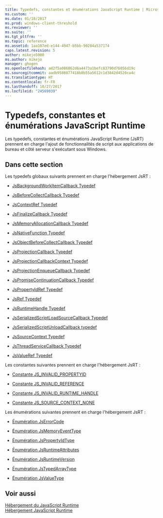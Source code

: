 ```yaml
---
title: Typedefs, constantes et énumérations JavaScript Runtime | Microsoft Docs
ms.custom: ''
ms.date: 01/18/2017
ms.prod: windows-client-threshold
ms.reviewer: ''
ms.suite: ''
ms.tgt_pltfrm: ''
ms.topic: reference
ms.assetid: 1aa107ed-e144-4947-b5bb-90284a537174
caps.latest.revision: 5
author: mikejo5000
ms.author: mikejo
manager: ghogen
ms.openlocfilehash: ad2f5a086062d6a4473a1befc83790d76056d19c
ms.sourcegitcommit: aadb9588877418b8b55a5612c1d3842d4520ca4c
ms.translationtype: HT
ms.contentlocale: fr-FR
ms.lasthandoff: 10/27/2017
ms.locfileid: "24569039"
---
```

# <a name="javascript-runtime-typedefs-constants-and-enumerations"></a>Typedefs, constantes et énumérations JavaScript Runtime
Les typedefs, constantes et énumérations JavaScript Runtime (JsRT) prennent en charge l'ajout de fonctionnalités de script aux applications de bureau et côté serveur s'exécutant sous Windows.  
  
## <a name="in-this-section"></a>Dans cette section  
 Les typedefs globaux suivants prennent en charge l'hébergement JsRT :  
  
-   [JsBackgroundWorkItemCallback Typedef](../chakra-hosting/jsbackgroundworkitemcallback-typedef.md)  
  
-   [JsBeforeCollectCallback Typedef](../chakra-hosting/jsbeforecollectcallback-typedef.md)  
  
-   [JsContextRef Typedef](../chakra-hosting/jscontextref-typedef.md)  
  
-   [JsFinalizeCallback Typedef](../chakra-hosting/jsfinalizecallback-typedef.md)  
  
-   [JsMemoryAllocationCallback Typedef](../chakra-hosting/jsmemoryallocationcallback-typedef.md)  
  
-   [JsNativeFunction Typedef](../chakra-hosting/jsnativefunction-typedef.md)  
  
-   [JsObjectBeforeCollectCallback Typedef](../chakra-hosting/jsobjectbeforecollectcallback-typedef.md)  
  
-   [JsProjectionCallback Typedef](../chakra-hosting/jsprojectioncallback-typedef.md)  
  
-   [JsProjectionCallbackContext Typedef](../chakra-hosting/jsprojectioncallbackcontext-typedef.md)  
  
-   [JsProjectionEnqueueCallback Typedef](../chakra-hosting/jsprojectionenqueuecallback-typedef.md)  
  
-   [JsPromiseContinuationCallback Typedef](../chakra-hosting/jspromisecontinuationcallback-typedef.md)  
  
-   [JsPropertyIdRef Typedef](../chakra-hosting/jspropertyidref-typedef.md)  
  
-   [JsRef Typedef](../chakra-hosting/jsref-typedef.md)  
  
-   [JsRuntimeHandle Typedef](../chakra-hosting/jsruntimehandle-typedef.md)  
  
-   [JsSerializedScriptLoadSourceCallback Typedef](../chakra-hosting/jsserializedscriptloadsourcecallback-typedef.md)  
  
-   [JsSerializedScriptUnloadCallback typedef](../chakra-hosting/jsserializedscriptunloadcallback-typedef.md)  
  
-   [JsSourceContext Typedef](../chakra-hosting/jssourcecontext-typedef.md)  
  
-   [JsThreadServiceCallback Typedef](../chakra-hosting/jsthreadservicecallback-typedef.md)  
  
-   [JsValueRef Typedef](../chakra-hosting/jsvalueref-typedef.md)  
  
 Les constantes suivantes prennent en charge l'hébergement JsRT :  
  
-   [Constante JS_INVALID_PROPERTYID](../chakra-hosting/js-invalid-propertyid-constant.md)  
  
-   [Constante JS_INVALID_REFERENCE](../chakra-hosting/js-invalid-reference-constant.md)  
  
-   [Constante JS_INVALID_RUNTIME_HANDLE](../chakra-hosting/js-invalid-runtime-handle-constant.md)  
  
-   [Constante JS_SOURCE_CONTEXT_NONE](../chakra-hosting/js-source-context-none-constant.md)  
  
 Les énumérations suivantes prennent en charge l'hébergement JsRT :  
  
-   [Énumération JsErrorCode](../chakra-hosting/jserrorcode-enumeration.md)  
  
-   [Énumération JsMemoryEventType](../chakra-hosting/jsmemoryeventtype-enumeration.md)  
  
-   [Énumération JsPropertyIdType](../chakra-hosting/jspropertyidtype-enumeration.md)  
  
-   [Énumération JsRuntimeAttributes](../chakra-hosting/jsruntimeattributes-enumeration.md)  
  
-   [Énumération JsRuntimeVersion](../chakra-hosting/jsruntimeversion-enumeration.md)  
  
-   [Énumération JsTypedArrayType](../chakra-hosting/jstypedarraytype-enumeration.md)  
  
-   [Énumération JsValueType](../chakra-hosting/jsvaluetype-enumeration.md)  
  
## <a name="see-also"></a>Voir aussi  
 [Hébergement du JavaScript Runtime](../chakra-hosting/hosting-the-javascript-runtime.md)   
 [Hébergement JavaScript Runtime](../chakra-hosting/javascript-runtime-hosting.md)